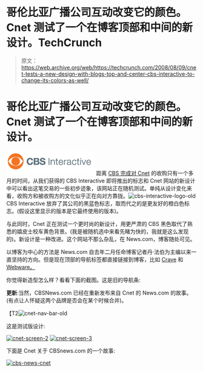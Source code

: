 # 哥伦比亚广播公司互动改变它的颜色。Cnet 测试了一个在博客顶部和中间的新设计。TechCrunch

> 原文：<https://web.archive.org/web/https://techcrunch.com/2008/08/09/cnet-tests-a-new-design-with-blogs-top-and-center-cbs-interactive-to-change-its-colors-as-well/>

# 哥伦比亚广播公司互动改变它的颜色。Cnet 测试了一个在博客顶部和中间的新设计。

[![](img/f4de5ce23235b85c14f7e695ae27f1a5.png "cbs-interactive-new")](https://web.archive.org/web/20221007191417/http://www.crunchbase.com/company/cbs) 距离 [CBS 完成对 Cnet](https://web.archive.org/web/20221007191417/http://www.beta.techcrunch.com/2008/06/30/cbs-finishes-acquisition-of-cnet-quincy-smith-addresses-the-troops/) 的收购只有一个多月的时间，从我们获得的 CBS Interactive 即将推出的标志和 Cnet 网站的新设计中可以看出这笔交易的一些初步迹象，该网站正在随机测试。单纯从设计变化来看，收购方和被收购方的文化似乎正在向对方靠拢。![](img/926ac7bb6f493c7ed214d37ae1aadf54.png "cbs-interactive-logo-old") CBS Interactive 放弃了其公司的黑蓝色标志，取而代之的是更友好的橙白色标志。(假设这里显示的版本是它最终使用的版本)。

与此同时，Cnet 正在测试一个更时尚的新设计，用更严肃的 CBS 黑色取代了熟悉的嬉皮士校车黄色背景。(我是被随机选中来看先睹为快的，我就是这么发现的)。新设计是一种改进。这个网站不那么杂乱，在 News.com，博客随处可见。

以博客为中心的方法是 News.com 自去年二月任命博客记者丹·法伯为主编以来一直坚持的方向。但是现在顶部的导航标签都直接链接到博客，比如 [Crave](https://web.archive.org/web/20221007191417/http://news.cnet.com/crave/?tag=hdr;snav) 和 [Webware。](https://web.archive.org/web/20221007191417/http://news.cnet.com/webware/?tag=hdr;snav)

你觉得新造型怎么样？看看下面的截图。这是旧的导航条:

**更新**:当然，CBSNews.com 已经在重新发布来自 Cnet 的 News.com 的故事。(有点让人怀疑这两个品牌是否会在某个时候合并)。

【T2![](img/8be8bd7810a47529d51ebc631481ac4e.png "cnet-nav-bar-old")

这是测试版设计:

[![](img/646b6a4b0ad84e6b44b12f652f6eff55.png "cnet-screen-2")](https://web.archive.org/web/20221007191417/https://beta.techcrunch.com/wp-content/uploads/2008/08/cnet-screen-2.png)
[![](img/2f4953abde093cdd967786617aef3382.png "cnet-screen-3")](https://web.archive.org/web/20221007191417/https://beta.techcrunch.com/wp-content/uploads/2008/08/cnet-screen-3.png)

下面是 Cnet 关于 CBSnews.com 的一个故事:

[![](img/32f1cfadd2e75475d5f6aa84b9f67754.png "cbs-news-cnet")](https://web.archive.org/web/20221007191417/https://beta.techcrunch.com/wp-content/uploads/2008/08/cbs-news-cnet.png)